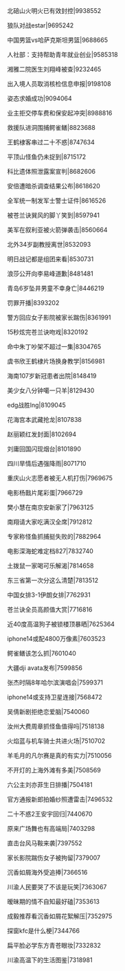 北碚山火明火已有效封控|9938552

狼队对战estar|9695242

中国男篮vs哈萨克斯坦男篮|9688665

人社部：支持帮助青年就业创业|9585318

湘雅二院医生刘翔峰被查|9232465

出入境人员取消核检信息申报|9198108

姿态求婚成功|9094064

业主拒交停车费和保安起冲突|8988816

救援队进洞围捕鳄雀鳝|8823688

王鹤棣客串过二十不惑|8747634

平顶山怪鱼仍未捉到|8715172

科比遗体照泄露案宣判|8682606

安倍遭暗杀调查结果公布|8618620

全军统一制发军士警士证件|8616526

被苍兰诀巽风的脚丫笑到|8597941

美军在叙利亚被火箭弹袭击|8560664

北外34岁副教授离世|8532093

明日战记都是组团来看|8530731

浪莎公开向李易峰道歉|8481481

青岛6岁坠井男童不幸身亡|8446219

罚罪开播|8393202

警方回应女子影院被家长踹伤|8361991

15秒炫完苍兰诀吻戏|8320192

命中朱丁吵架不超过一集|8304765

虞书欣王鹤棣片场换身教学|8156981

海南107岁新冠患者出院|8148419

美少女八分钟噶一只羊|8129430

edg战胜lng|8109045

花海宫本武藏抢龙|8107838

赵丽颖红发封面|8102694

刘庸回国闪现烟台|8101890

四川旱情后遇强降雨|8071710

重庆山火志愿者被无人机打伤|7969675

电影杨戬片尾彩蛋|7966729

樊小慧在南京安新家了|7963125

南翔请大家吃满汉全席|7912812

专家称怪鱼抓捕挺失败的|7882964

电影深海蛇难定档827|7832740

土拨鼠一家喝可乐解渴|7814658

东三省第一次分这么清楚|7813512

中国女排3-1伊朗女排|7762931

苍兰诀全员高颜值大赏|7716816

近40度高温狗子被锁楼顶暴晒|7625364

iphone14或配4800万像素|7603523

鳄雀鳝该怎么抓|7601040

大疆dji avata发布|7599856

张杰时隔8年哈尔滨演唱会|7599371

iphone14或支持卫星连接|7568472

吴倩新剧拒绝恋爱脑|7540060

汝州大费周章抓怪鱼值得吗|7518138

火焰蓝与机车骑士共进火场|7510702

羊毛月的凡尔赛是真的有实力|7510056

不开灯的上海外滩有多美|7508569

六公主刘亦菲生日排播|7504181

官方通报新郎拍婚纱照遭雷击|7496532

二十不惑2王安宇回归|7440670

原来广场舞也有高端局|7403298

直击台风马鞍来袭|7397552

家长影院踹伤女子被拘留|7379007

沉香如屑海外受追捧|7366516

川渝人民要哭了不该是玩笑|7363067

暧昧期的情不自知最好磕|7353613

成毅推荐看沉香如屑花絮解压|7352975

探窗kfc是什么梗|7344766

扁平脸必学东方青苍眼妆|7332832

川渝高温下的生活图鉴|7318981

